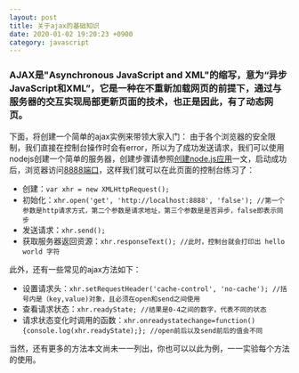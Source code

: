 ```yaml
---
layout: post
title: 关于ajax的基础知识
date: 2020-01-02 19:20:23 +0900
category: javascript
---
```

### AJAX是"Asynchronous JavaScript and XML"的缩写，意为“异步JavaScript和XML”，它是一种在不重新加载网页的前提下，通过与服务器的交互实现局部更新页面的技术，也正是因此，有了动态网页。

下面，将创建一个简单的ajax实例来带领大家入门：
由于各个浏览器的安全限制，我们直接在控制台操作时会有error，所以为了成功发送请求，我们可以使用nodejs创建一个简单的服务器，创建步骤请参照[创建node.js应用](http://www.runoob.com/nodejs/nodejs-http-server.html)一文，启动成功后，浏览器访问[8888端口](http://localhost:8888)，这样我们就可以在此页面的控制台练习了：
* 创建：```var xhr = new XMLHttpRequest();```
* 初始化：`xhr.open('get', 'http://localhost:8888', 'false'); //第一个参数是http请求方式，第二个参数是请求地址，第三个参数是是否异步，false即表示同步`
* 发送请求：`xhr.send();`
* 获取服务器返回资源：`xhr.responseText(); //此时，控制台就会打印出 hello world 字符`

此外，还有一些常见的ajax方法如下：
* 设置请求头：`xhr.setRequestHeader('cache-control', 'no-cache'); //括号内是（key,value)对象，且必须在open和send之间使用`
* 查看请求状态：`xhr.readyState; //结果是0-4之间的数字，代表不同的状态`
* 请求状态变化时调用的函数：`xhr.onreadystatechange=function(){console.log(xhr.readyState);}; //open前后以及send前后的值会不同`

当然，还有更多的方法本文尚未一一列出，你也可以以此为例，一一实验每个方法的使用。

